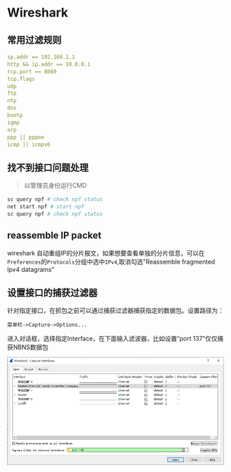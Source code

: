 # Wireshark

## 常用过滤规则

``` yml
ip.addr == 192.168.1.1
http && ip.addr == 10.0.0.1
tcp.port == 8080
tcp.flags
udp
ftp
ntp
dns
bootp
igmp
arp
ppp || pppoe
icmp || icmpv6
```

## 找不到接口问题处理

> 以管理员身份运行CMD

``` bash
sc query npf # check npf status
net start npf # start npf
sc query npf # check npf status
```

## reassemble IP packet

wireshark  自动重组IP的分片报文，如果想要查看单独的分片信息，可以在`Preferences`的`Protocols`分组中选中`IPv4`,取消勾选"Reassemble fragmented Ipv4 datagrams"

## 设置接口的捕获过滤器

针对指定接口，在抓包之前可以通过捕获过滤器捕获指定的数据包。设置路径为：

`菜单栏->Capture->Options...`

进入对话框，选择指定Interface，在下面输入滤波器，比如设置“port 137”仅仅捕获NBNS数据包

![wireshark filter](/assets/wireshark/wireshark_filter.png)
